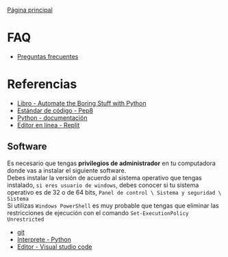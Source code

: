 [Página principal](../README.md)

# FAQ
* [Preguntas frecuentes](FAQ.md)

# Referencias 

* [Libro - Automate the Boring Stuff with Python](https://automatetheboringstuff.com/)
* [Estándar de código - Pep8](https://pep8.org/)
* [Python - documentación](https://www.python.org/doc/)
* [Editor en línea - Replit](https://replit.com/)

## Software
Es necesario que tengas **privilegios de administrador** en tu computadora donde vas a instalar el siguiente software. <br>
Debes instalar la versión de acuerdo al sistema operativo que tengas instalado, `si eres usuario de windows`, debes conocer si tu sistema operativo es de 32 o de 64 bits, `Panel de control \ Sistema y seguridad \ Sistema` <br>
Si utilizas `Windows PowerShell` es muy probable que tengas que eliminar las restricciones de ejecución con el comando `Set-ExecutionPolicy Unrestricted` 


* [git](https://git-scm.com/downloads)
* [Interprete - Python](https://www.python.org/downloads/)
* [Editor - Visual studio code](https://code.visualstudio.com/download) 